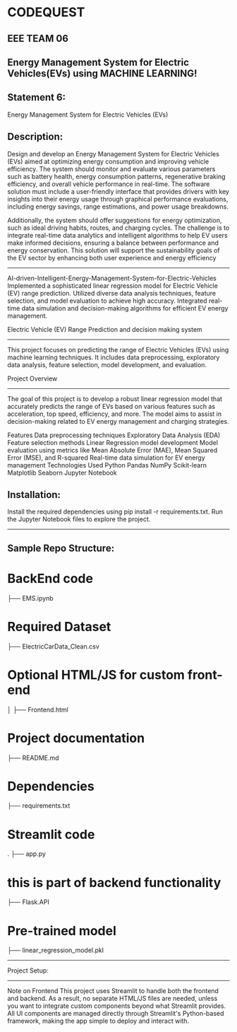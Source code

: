 # CODEQUEST
EEE TEAM 06
-------------


Energy Management System for Electric Vehicles(EVs) using MACHINE LEARNING!
------------
Statement 6:
------------
Energy Management System for Electric Vehicles (EVs)

Description: 
-----------
Design and develop an Energy Management System for Electric
Vehicles (EVs) aimed at optimizing energy consumption and improving
vehicle efficiency. 
The system should monitor and evaluate various
parameters such as battery health, energy consumption patterns, regenerative
braking efficiency, and overall vehicle performance in real-time. The software
solution must include a user-friendly interface that provides drivers with key
insights into their energy usage through graphical performance evaluations,
including energy savings, range estimations, and power usage breakdowns.

Additionally, the system should offer suggestions for energy optimization,
such as ideal driving habits, routes, and charging cycles. The challenge is to
integrate real-time data analytics and intelligent algorithms to help EV users
make informed decisions, ensuring a balance between performance and
energy conservation.
This solution will support the sustainability goals of the
EV sector by enhancing both user experience and energy efficiency
************************************************************************************************************

AI-driven-Intelligent-Energy-Management-System-for-Electric-Vehicles Implemented a sophisticated linear regression model for Electric Vehicle (EV) range prediction. Utilized diverse data analysis techniques, feature selection, and model evaluation to achieve high accuracy. Integrated real-time data simulation and decision-making algorithms for efficient EV energy management.

Electric Vehicle (EV) Range Prediction and decision making system
******************************************************************
This project focuses on predicting the range of Electric Vehicles (EVs) using machine learning techniques. It includes data preprocessing, exploratory data analysis, feature selection, model development, and evaluation.

Project Overview
****************
The goal of this project is to develop a robust linear regression model that accurately predicts the range of EVs based on various features such as acceleration, top speed, efficiency, and more. The model aims to assist in decision-making related to EV energy management and charging strategies.

Features Data preprocessing techniques Exploratory Data Analysis (EDA) Feature selection methods Linear Regression model development Model evaluation using metrics like Mean Absolute Error (MAE), Mean Squared Error (MSE), and R-squared Real-time data simulation for EV energy management Technologies Used Python Pandas NumPy Scikit-learn Matplotlib Seaborn Jupyter Notebook

Installation:
-------------
Install the required dependencies using pip install -r requirements.txt.
Run the Jupyter Notebook files to explore the project.
**************************************************************
Sample Repo Structure:
--------------------------

# BackEnd code

├── EMS.ipynb

# Required Dataset

├── ElectricCarData_Clean.csv

# Optional HTML/JS for custom front-end
│   ├── Frontend.html

# Project documentation
├── README.md   

# Dependencies
├── requirements.txt 

# Streamlit code
.
├── app.py

# this is part of backend functionality

├── Flask.API 

# Pre-trained model
├── linear_regression_model.pkl  

-------------------------------------------------------------------

Project Setup:
**********************
Note on Frontend
This project uses Streamlit to handle both the frontend and backend. As a result, no separate HTML/JS files are needed, unless you want to integrate custom components beyond what Streamlit provides. All UI components are managed directly through Streamlit's Python-based framework, making the app simple to deploy and interact with.
